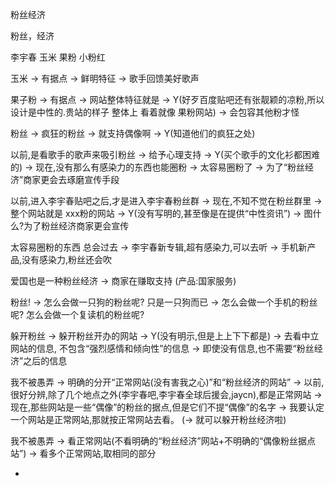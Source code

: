 
粉丝经济

粉丝，经济

李宇春 玉米 果粉 小粉红

玉米 -> 有据点 -> 鲜明特征 -> 歌手回馈美好歌声

果子粉 -> 有据点 -> 网站整体特征就是 -> Y(好歹百度贴吧还有张靓颖的凉粉,所以设计是中性的.贵站的样子 整体上 看着就像 果粉网站) -> 会包容其他粉才怪

粉丝 -> 疯狂的粉丝 -> 就支持偶像啊 -> Y(知道他们的疯狂之处)

以前,是看歌手的歌声来吸引粉丝 -> 给予心理支持 -> Y(买个歌手的文化衫都困难的) -> 现在,没有那么有感染力的东西也能圈粉 -> 太容易圈粉了 -> 为了“粉丝经济”商家更会去琢磨宣传手段

以前,进入李宇春贴吧之后,才是进入李宇春粉丝群 -> 现在,不知不觉在粉丝群里 -> 整个网站就是 xxx粉的网站 -> Y(没有写明的,甚至像是在提供“中性资讯”) -> 图什么?为了粉丝经济商家更会宣传

太容易圈粉的东西 总会过去 -> 李宇春新专辑,超有感染力,可以去听 -> 手机新产品,没有感染力,粉丝还会吹

爱国也是一种粉丝经济 -> 商家在赚取支持 (产品:国家服务)

粉丝! -> 怎么会做一只狗的粉丝呢? 只是一只狗而已 -> 怎么会做一个手机的粉丝呢? 怎么会做一个复读机的粉丝呢?

躲开粉丝 -> 躲开粉丝开办的网站 -> Y(没有明示,但是上上下下都是) -> 去看中立网站的信息, 不包含“强烈感情和倾向性”的信息 -> 即使没有信息,也不需要“粉丝经济”之后的信息


我不被愚弄 -> 明确的分开“正常网站(没有害我之心)”和“粉丝经济的网站” -> 以前,很好分辨,除了几个地点之外(李宇春吧,李宇春全球后援会,jaycn),都是正常网站 -> 现在,那些网站是一些“偶像”的粉丝的据点,但是它们不提“偶像”的名字 -> 我要认定一个网站是正常网站,那就按正常网站去看。 (-> 就可以躲开粉丝经济啦)

我不被愚弄 -> 看正常网站(不看明确的“粉丝经济”网站+不明确的“偶像粉丝据点站”) -> 看多个正常网站,取相同的部分





-
